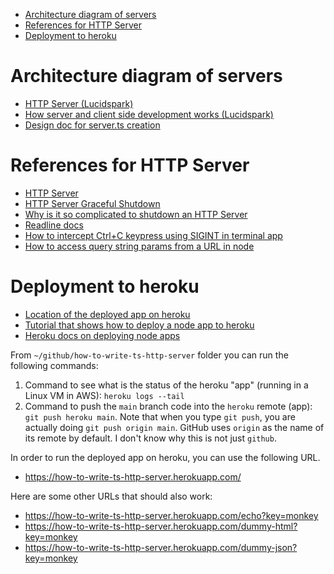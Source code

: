 <!-- START doctoc generated TOC please keep comment here to allow auto update -->
<!-- DON'T EDIT THIS SECTION, INSTEAD RE-RUN doctoc TO UPDATE -->

- [Architecture diagram of servers](#architecture-diagram-of-servers)
- [References for HTTP Server](#references-for-http-server)
- [Deployment to heroku](#deployment-to-heroku)

<!-- END doctoc generated TOC please keep comment here to allow auto update -->

# Architecture diagram of servers

- [HTTP Server (Lucidspark)](https://lucid.app/lucidspark/67207bbd-8320-4909-8157-619cd6cb912e/edit?beaconFlowId=87124AEE05ACA6E4#)
- [How server and client side development works (Lucidspark)](https://lucid.app/lucidspark/b87d8b04-4940-4380-a28e-215d6047ddf1/edit?beaconFlowId=2E8495C8989B0C72#)
- [Design doc for server.ts creation](https://docs.google.com/document/d/1ZveONguoZCjFhqXU_zSXtPYznf39u3FYULusoNFY5uA/edit#heading=h.kulayrk4h10h)

# References for HTTP Server

- [HTTP Server](https://www.w3schools.com/nodejs/nodejs_http.asp)
- [HTTP Server Graceful Shutdown](https://github.com/the-moebius/http-graceful-shutdown)
- [Why is it so complicated to shutdown an HTTP Server](https://stackoverflow.com/questions/14626636/how-do-i-shutdown-a-node-js-https-server-immediately)
- [Readline docs](https://nodejs.org/en/knowledge/command-line/how-to-prompt-for-command-line-input/)
- [How to intercept Ctrl+C keypress using SIGINT in terminal app](https://nodejs.org/api/process.html)
- [How to access query string params from a URL in node](https://nodejs.org/en/knowledge/HTTP/clients/how-to-access-query-string-parameters/)

# Deployment to heroku

- [Location of the deployed app on heroku](https://dashboard.heroku.com/apps/how-to-write-ts-http-server)
- [Tutorial that shows how to deploy a node app to heroku](https://dev.to/hte305/simple-deploy-typescript-application-to-heroku-5b6g)
- [Heroku docs on deploying node apps](https://devcenter.heroku.com/articles/deploying-nodejs#advanced-http-features)

From `~/github/how-to-write-ts-http-server` folder you can run the following commands:

1. Command to see what is the status of the heroku "app" (running in a Linux VM in AWS):
   `heroku logs --tail`
2. Command to push the `main` branch code into the `heroku` remote (app): `git push heroku main`.
   Note that when you type `git push`, you are actually doing `git push origin main`. GitHub uses
   `origin` as the name of its remote by default. I don't know why this is not just `github`.

In order to run the deployed app on heroku, you can use the following URL.

- https://how-to-write-ts-http-server.herokuapp.com/

Here are some other URLs that should also work:

- https://how-to-write-ts-http-server.herokuapp.com/echo?key=monkey
- https://how-to-write-ts-http-server.herokuapp.com/dummy-html?key=monkey
- https://how-to-write-ts-http-server.herokuapp.com/dummy-json?key=monkey
